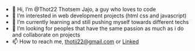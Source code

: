 - 👋 Hi, I’m @Thot22 Thotsem Jajo, a guy who loves to code
- 👀 I’m interested in web development projects (html css and javascript)
- 🌱 I’m currently learning and still pushing myself towards different techs
- 💞️ I’m looking for peoples that have the same passion as much as i do and collaborate on projects
- 📫 How to reach me, thotjj22@gmail.com or [Linked](https://www.linkedin.com/in/thotsem-jajo-30909a244/)

<!---
Thot22/Thot22 is a ✨ special ✨ repository because its `README.md` (this file) appears on your GitHub profile.
You can click the Preview link to take a look at your changes.
--->
